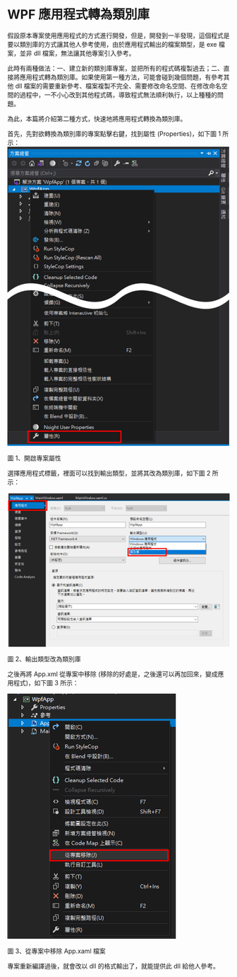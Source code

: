 # WPF 應用程式轉為類別庫
假設原本專案使用應用程式的方式進行開發，但是，開發到一半發現，這個程式是要以類別庫的方式讓其他人參考使用，由於應用程式輸出的檔案類型，是 exe 檔案，並非 dll 檔案，無法讓其他專案引入參考。

此時有兩種做法：一、建立新的類別庫專案，並把所有的程式碼複製過去；二、直接將應用程式轉為類別庫。如果使用第一種方法，可能會碰到幾個問題，有參考其他 dll 檔案的需要重新參考、檔案複製不完全、需要修改命名空間、在修改命名空間的過程中，一不小心改到其他程式碼，導致程式無法順利執行，以上種種的問題。

為此，本篇將介紹第二種方式，快速地將應用程式轉換為類別庫。

首先，先對欲轉換為類別庫的專案點擊右鍵，找到屬性 (Properties)，如下圖 1 所示：
![](./images/2023-02-14-08-04-38.png)

圖 1、開啟專案屬性

選擇應用程式標籤，裡面可以找到輸出類型，並將其改為類別庫，如下圖 2 所示：


![](./images/2023-02-14-08-07-56.png)

圖 2、輸出類型改為類別庫

之後再將 App.xml 從專案中移除 (移除的好處是，之後還可以再加回來，變成應用程式)，如下圖 3 所示：

![](./images/2023-02-14-09-20-12.png)

圖 3、從專案中移除 App.xaml 檔案

專案重新編譯過後，就會改以 dll 的格式輸出了，就能提供此 dll 給他人參考。
